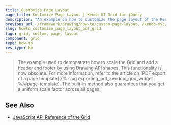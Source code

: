 ```yaml
---
title: Customize Page Layout
page_title: Customize Page Layout | Kendo UI Grid for jQuery
description: "An example on how to customize the page layout of the Kendo UI Grid for jQuery in PDF."
previous_url: /framework/drawing/how-to/custom-page-layout, /kendo-mvc/controls/data-management/grid/how-to/pdf-export/custom-page-layout, /controls/data-management/grid/how-to/pdf-export/custom-page-layout
slug: howto_customize_page_layout_pdf_grid
tags: grid, custom, page, layout
component: grid
type: how-to
res_type: kb
---
```


> The example used to demonstrate how to scale the Grid and add a header and footer by using Drawing API shapes. This functionality is now obsolete. For more information,
refer to the article on [PDF export of a page template]({% slug exporting_pdf_kendoui_grid_widget %}#page-template). The built-in method also guarantees that you get a uniform scale factor across all pages.

## See Also

* [JavaScript API Reference of the Grid](/api/javascript/ui/grid)
